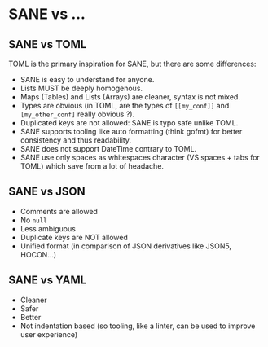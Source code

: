 # SANE vs ...


## SANE vs TOML

TOML is the primary inspiration for SANE, but there are some differences:

* SANE is easy to understand for anyone.
* Lists MUST be deeply homogenous.
* Maps (Tables) and Lists (Arrays) are cleaner, syntax is not mixed.
* Types are obvious (in TOML, are the types of `[[my_conf]]` and `[my_other_conf]` really obvious ?).
* Duplicated keys are not allowed: SANE is typo safe unlike TOML.
* SANE supports tooling like auto formatting (think gofmt) for better consistency and thus readability.
* SANE does not support DateTime contrary to TOML.
* SANE use only spaces as whitespaces character (VS spaces + tabs for TOML) which save from a lot of headache.


## SANE vs JSON

* Comments are allowed
* No `null`
* Less ambiguous
* Duplicate keys are NOT allowed
* Unified format (in comparison of JSON derivatives like JSON5, HOCON...)


## SANE vs YAML

* Cleaner
* Safer
* Better
* Not indentation based (so tooling, like a linter, can be used to improve user experience)
